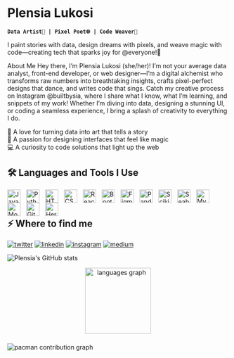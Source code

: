 # Plensia Lukosi 
**`Data Artist🎨 | Pixel Poet🌐 | Code Weaver🧵`** 

I paint stories with data, design dreams with pixels, and weave magic with code—creating tech that sparks joy for @everyone!🌟  

About Me
Hey there, I’m Plensia Lukosi (she/her)! I’m not your average data analyst, front-end developer, or web designer—I’m a digital alchemist who transforms raw numbers into breathtaking insights, crafts pixel-perfect designs that dance, and writes code that sings. Catch my creative process on Instagram @builtbysia, where I share what I know, what I’m learning, and snippets of my work! Whether I’m diving into data, designing a stunning UI, or coding a seamless experience, I bring a splash of creativity to everything I do.

🌟 A love for turning data into art that tells a story  
🎨 A passion for designing interfaces that feel like magic  
💻 A curiosity to code solutions that light up the web

<h2>🛠️ Languages and Tools I Use</h2>
<img align="left" alt="JavaScript" width="30px" style="padding-right:10px;" src="https://cdn.jsdelivr.net/gh/devicons/devicon/icons/javascript/javascript-plain.svg" />  
<img align="left" alt="Python" width="30px" style="padding-right:10px;" src="https://cdn.jsdelivr.net/gh/devicons/devicon/icons/python/python-plain.svg" />  
<img align="left" alt="HTML" width="30px" style="padding-right:10px;" src="https://cdn.jsdelivr.net/gh/devicons/devicon/icons/html5/html5-plain.svg" />  
<img align="left" alt="CSS" width="30px" style="padding-right:10px;" src="https://cdn.jsdelivr.net/gh/devicons/devicon/icons/css3/css3-plain.svg" />  
<img align="left" alt="React" width="30px" style="padding-right:10px;" src="https://cdn.jsdelivr.net/gh/devicons/devicon/icons/react/react-original.svg" />  
<img align="left" alt="Bootstrap" width="30px" style="padding-right:10px;" src="https://cdn.jsdelivr.net/gh/devicons/devicon/icons/bootstrap/bootstrap-plain.svg" />  
<img align="left" alt="Figma" width="30px" style="padding-right:10px;" src="https://cdn.jsdelivr.net/gh/devicons/devicon/icons/figma/figma-original.svg" />  
<img align="left" alt="Pandas" width="30px" style="padding-right:10px;" src="https://cdn.jsdelivr.net/gh/devicons/devicon/icons/pandas/pandas-original.svg" />  
<img align="left" alt="Scikit-learn" width="30px" style="padding-right:10px;" src="https://upload.wikimedia.org/wikipedia/commons/0/05/Scikit_learn_logo_small.svg" />  
<img align="left" alt="Seaborn" width="30px" style="padding-right:10px;" src="https://seaborn.pydata.org/_images/logo-mark-lightbg.svg" />  
<img align="left" alt="MySQL" width="30px" style="padding-right:10px;" src="https://cdn.jsdelivr.net/gh/devicons/devicon@latest/icons/mysql/mysql-original.svg" />          
<img align="left" alt="MongoDB" width="30px" style="padding-right:10px;" src="https://cdn.jsdelivr.net/gh/devicons/devicon/icons/mongodb/mongodb-plain.svg" />  
<img align="left" alt="Git" width="30px" style="padding-right:10px;" src="https://cdn.jsdelivr.net/gh/devicons/devicon/icons/git/git-original.svg" />  
<img align="left" alt="Heroku" width="30px" style="padding-right:10px;" src="https://www.vectorlogo.zone/logos/heroku/heroku-icon.svg" />  
<br/><br/>
<h2>⚡️ Where to find me</h2>
<p><a target="_blank" href="https://twitter.com/https://x.com/plensiapl" style="display: inline-block;"><img src="https://img.shields.io/badge/twitter-x?style=for-the-badge&logo=x&logoColor=white&color=%230f1419" alt="twitter" /></a>
<a target="_blank" href="https://www.linkedin.com/in/https://www.linkedin.com/in/plensia-lukosi/" style="display: inline-block;"><img src="https://img.shields.io/badge/linkedin-logo?style=for-the-badge&logo=linkedin&logoColor=white&color=%230a77b6" alt="linkedin" /></a>
<a target="_blank" href="https://www.instagram.com/https://www.instagram.com/builtbysia/" style="display: inline-block;"><img src="https://img.shields.io/badge/instagram-logo?style=for-the-badge&logo=instagram&logoColor=white&color=%23F35369" alt="instagram" /></a>
<a target="_blank" href="undefinedhttps://medium.com/@plensiapl" style="display: inline-block;">
<img src="https://img.shields.io/badge/medium-logo?style=for-the-badge&logo=medium&logoColor=white&color=black" alt="medium" /></a></p>

![Plensia's GitHub stats](https://github-readme-stats.vercel.app/api?username=plensia&show_icons=true&theme=github_dark)
<div align="center">
  <img src="https://github-readme-stats.vercel.app/api/top-langs?username=plensia&locale=en&hide_title=false&layout=compact&card_width=320&langs_count=5&theme=dracula&hide_border=false&order=2" height="150" alt="languages graph"  />
</div>

###
<picture>
  <source media="(prefers-color-scheme: dark)" srcset="https://raw.githubusercontent.com/plensia/plensia/output/pacman-contribution-graph-dark.svg">
  <source media="(prefers-color-scheme: light)" srcset="https://raw.githubusercontent.com/plensia/plensia/output/pacman-contribution-graph.svg">
  <img alt="pacman contribution graph" src="https://raw.githubusercontent.com/plensia/plensia/output/pacman-contribution-graph.svg">
</picture>
